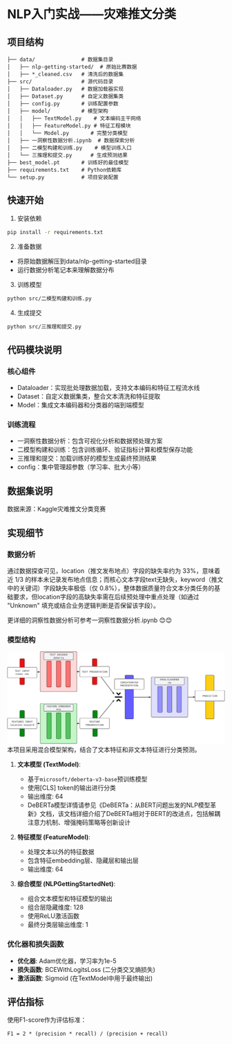 # NLP入门实战——灾难推文分类

## 项目结构

```
├── data/               # 数据集目录
│   ├── nlp-getting-started/  # 原始比赛数据
│   ├── *_cleaned.csv   # 清洗后的数据集
├── src/                # 源代码目录
│   ├── Dataloader.py   # 数据加载器实现
│   ├── Dataset.py      # 自定义数据集类
│   ├── config.py       # 训练配置参数
│   ├── model/          # 模型架构
│   │   ├── TextModel.py    # 文本编码主干网络
│   │   ├── FeatureModel.py # 特征工程模块
│   │   └── Model.py       # 完整分类模型
│   ├── 一洞察性数据分析.ipynb  # 数据探索分析
│   ├── 二模型构建和训练.py    # 模型训练入口
│   └── 三推理和提交.py      # 生成预测结果
├── best_model.pt       # 训练好的最佳模型
├── requirements.txt    # Python依赖库
└── setup.py            # 项目安装配置
```

## 快速开始

1. 安装依赖
```bash
pip install -r requirements.txt
```

2. 准备数据
- 将原始数据解压到data/nlp-getting-started目录
- 运行数据分析笔记本来理解数据分布

3. 训练模型
```bash
python src/二模型构建和训练.py 
```

4. 生成提交
```bash
python src/三推理和提交.py 
```

## 代码模块说明

### 核心组件
- Dataloader：实现批处理数据加载，支持文本编码和特征工程流水线
- Dataset：自定义数据集类，整合文本清洗和特征提取
- Model：集成文本编码器和分类器的端到端模型

### 训练流程
- 一洞察性数据分析：包含可视化分析和数据预处理方案
- 二模型构建和训练：包含训练循环、验证指标计算和模型保存功能
- 三推理和提交：加载训练好的模型生成最终预测结果
- config：集中管理超参数（学习率、批大小等）

## 数据集说明
数据来源：Kaggle灾难推文分类竞赛

## 实现细节
### 数据分析

通过数据探查可见，location（推文发布地点）字段的缺失率约为 33%，意味着近 1/3 的样本未记录发布地点信息；而核心文本字段text无缺失，keyword（推文中的关键词）字段缺失率极低（仅 0.8%），整体数据质量符合文本分类任务的基础要求，但location字段的高缺失率需在后续预处理中重点处理（如通过 "Unknown" 填充或结合业务逻辑判断是否保留该字段）。

更详细的洞察性数据分析可参考一洞察性数据分析.ipynb 😊😊


### 模型结构
![nlpgettingstartednet](assets/nlpgettingstartednet.svg)
本项目采用混合模型架构，结合了文本特征和非文本特征进行分类预测。
1. **文本模型 (TextModel)**:
   - 基于`microsoft/deberta-v3-base`预训练模型
   - 使用[CLS] token的输出进行分类
   - 输出维度: 64
   - DeBERTa模型详情请参见《DeBERTa：从BERT问题出发的NLP模型革新》文档，该文档详细介绍了DeBERTa相对于BERT的改进点，包括解耦注意力机制、增强掩码策略等创新设计

2. **特征模型 (FeatureModel)**:
   - 处理文本以外的特征数据
   - 包含特征embedding层、隐藏层和输出层
   - 输出维度: 64

3. **综合模型 (NLPGettingStartedNet)**:
   - 组合文本模型和特征模型的输出
   - 组合层隐藏维度: 128
   - 使用ReLU激活函数
   - 最终分类层输出维度: 1

### 优化器和损失函数
- **优化器**: Adam优化器，学习率为1e-5
- **损失函数**: BCEWithLogitsLoss (二分类交叉熵损失)
- **激活函数**: Sigmoid (在TextModel中用于最终输出)

## 评估指标
使用F1-score作为评估标准：
```
F1 = 2 * (precision * recall) / (precision + recall)
```
